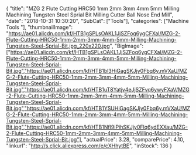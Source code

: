 {
	"title": "MZG 2 Flute Cutting HRC50 1mm 2mm 3mm 4mm 5mm Milling Machining Tungsten Steel Sprial Bit Milling Cutter Ball Nose End Mill",
	"date": "2018-10-31 10:30:20",
	"SubCat": ["Tools"],
	"categories": ["Machine Tools "],
	"thumbnailImage": "https://ae01.alicdn.com/kf/HTB1gSPLsOAKL1JjSZFoq6ygCFXaI/MZG-2-Flute-Cutting-HRC50-1mm-2mm-3mm-4mm-5mm-Milling-Machining-Tungsten-Steel-Sprial-Bit.jpg_220x220.jpg",
	"BigImage": ["https://ae01.alicdn.com/kf/HTB1gSPLsOAKL1JjSZFoq6ygCFXaI/MZG-2-Flute-Cutting-HRC50-1mm-2mm-3mm-4mm-5mm-Milling-Machining-Tungsten-Steel-Sprial-Bit.jpg","https://ae01.alicdn.com/kf/HTB1bl3HiGagSKJjy0Fbq6y.mVXaU/MZG-2-Flute-Cutting-HRC50-1mm-2mm-3mm-4mm-5mm-Milling-Machining-Tungsten-Steel-Sprial-Bit.jpg","https://ae01.alicdn.com/kf/HTB1uT8Yatjv4eJjSZFvq6ywyFXaV/MZG-2-Flute-Cutting-HRC50-1mm-2mm-3mm-4mm-5mm-Milling-Machining-Tungsten-Steel-Sprial-Bit.jpg","https://ae01.alicdn.com/kf/HTB1YSUHiGagSKJjy0Fbq6y.mVXaU/MZG-2-Flute-Cutting-HRC50-1mm-2mm-3mm-4mm-5mm-Milling-Machining-Tungsten-Steel-Sprial-Bit.jpg","https://ae01.alicdn.com/kf/HTB1NfI9iPihSKJjy0Flq6ydEXXau/MZG-2-Flute-Cutting-HRC50-1mm-2mm-3mm-4mm-5mm-Milling-Machining-Tungsten-Steel-Sprial-Bit.jpg"],
	"actualPrice": 3.28,
	"comparePrice": 4.10,
	"linkurl": "http://s.click.aliexpress.com/e/cXHhytBE",
	"inStock": 136
}
